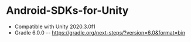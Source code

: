# Android-SDKs-for-Unity

- Compatible with Unity 2020.3.0f1
- Gradle 6.0.0 -- https://gradle.org/next-steps/?version=6.0&format=bin
